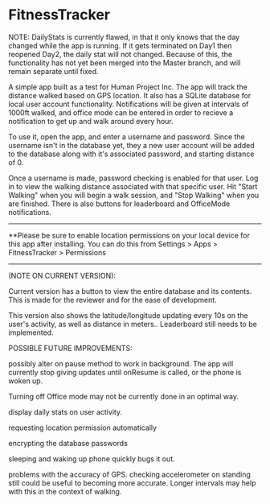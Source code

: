 # FitnessTracker

NOTE: DailyStats is currently flawed, in that it only knows that the day changed while the app is running. If it gets terminated on Day1 then reopened Day2, the daily stat will not changed. Because of this, the functionality has not yet been merged into the Master branch, and will remain separate until fixed.

A simple app built as a test for Human Project Inc. The app will track the distance walked based on GPS location. It also has a SQLite database for local user account functionality. Notifications will be given at intervals of 1000ft walked, and office mode can be entered in order to recieve a notification to get up and walk around every hour.

To use it, open the app, and enter a username and password. Since the username isn't in the database yet, they a new user account will be added to the database along with it's associated password, and starting distance of 0.

Once a username is made, password checking is enabled for that user. Log in to view the walking distance associated with that specific user. Hit "Start Walking" when you will begin a walk session, and "Stop Walking" when you are finished. There is also buttons for leaderboard and OfficeMode notifications.

***********************************************************

**Please be sure to enable location permissions on your local device for this app after installing. You can do this from Settings > Apps > FitnessTracker > Permissions

***********************************************************

(NOTE ON CURRENT VERSION):

Current version has a button to view the entire database and its contents. This is made for the reviewer and for the ease of development.

This version also shows the latitude/longitude updating every 10s on the user's activity, as well as distance in meters.. Leaderboard still needs to be implemented. 

POSSIBLE FUTURE IMPROVEMENTS:

possibly alter on pause method to work in background. The app will currently stop giving updates until onResume is called, or the phone is woken up. 

Turning off Office mode may not be currently done in an optimal way.

display daily stats on user activity.

requesting location permission automatically

encrypting the database passwords

sleeping and waking up phone quickly bugs it out.

problems with the accuracy of GPS. checking accelerometer on standing still could be useful to becoming more accurate. Longer intervals may help with this in the context of walking.

